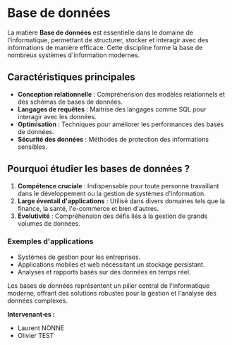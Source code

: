 # Base de données

La matière **Base de données** est essentielle dans le domaine de l'informatique, permettant de structurer, stocker et interagir avec des informations de manière efficace. Cette discipline forme la base de nombreux systèmes d'information modernes.

## Caractéristiques principales
- **Conception relationnelle** : Compréhension des modèles relationnels et des schémas de bases de données.
- **Langages de requêtes** : Maitrise des langages comme SQL pour interagir avec les données.
- **Optimisation** : Techniques pour améliorer les performances des bases de données.
- **Sécurité des données** : Méthodes de protection des informations sensibles.

## Pourquoi étudier les bases de données ?
1. **Compétence cruciale** : Indispensable pour toute personne travaillant dans le développement ou la gestion de systèmes d'information.
2. **Large éventail d'applications** : Utilisé dans divers domaines tels que la finance, la santé, l'e-commerce et bien d'autres.
3. **Évolutivité** : Compréhension des défis liés à la gestion de grands volumes de données.

### Exemples d'applications
- Systèmes de gestion pour les entreprises.
- Applications mobiles et web nécessitant un stockage persistant.
- Analyses et rapports basés sur des données en temps réel.

Les bases de données représentent un pilier central de l'informatique moderne, offrant des solutions robustes pour la gestion et l'analyse des données complexes.

**Intervenant⋅es :**  
- Laurent NONNE
- Olivier TEST
